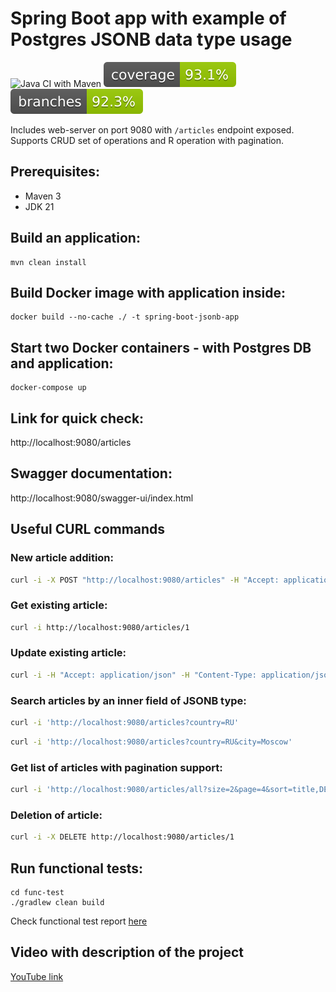 
# Spring Boot app with example of Postgres JSONB data type usage

![Java CI with Maven](https://github.com/andrei-punko/spring-boot-jsonb/workflows/Java%20CI%20with%20Maven/badge.svg)
[![Coverage](.github/badges/jacoco.svg)](https://github.com/andrei-punko/spring-boot-jsonb/actions/workflows/maven.yml)
[![Branches](.github/badges/branches.svg)](https://github.com/andrei-punko/spring-boot-jsonb/actions/workflows/maven.yml)

Includes web-server on port 9080 with `/articles` endpoint exposed.  
Supports CRUD set of operations and R operation with pagination.

## Prerequisites:
- Maven 3
- JDK 21

## Build an application:
    mvn clean install

## Build Docker image with application inside:
    docker build --no-cache ./ -t spring-boot-jsonb-app

## Start two Docker containers - with Postgres DB and application:
    docker-compose up

## Link for quick check:  
http://localhost:9080/articles

## Swagger documentation:  
http://localhost:9080/swagger-ui/index.html

## Useful CURL commands

### New article addition:
```bash
curl -i -X POST "http://localhost:9080/articles" -H "Accept: application/json" -H "Content-Type: application/json" -d '{ "title": "Some tittle", "text": "Some text", "author": "Pushkin", "location": { "country": "BY", "city": "Minsk" } }'
```

### Get existing article:
```bash
curl -i http://localhost:9080/articles/1
```

### Update existing article:
```bash
curl -i -H "Accept: application/json" -H "Content-Type: application/json" -d '{ "title": "Another tittle" }' -X PATCH http://localhost:9080/articles/2
```

### Search articles by an inner field of JSONB type:
```bash
curl -i 'http://localhost:9080/articles?country=RU'
```

```bash
curl -i 'http://localhost:9080/articles?country=RU&city=Moscow'
```

### Get list of articles with pagination support:  
```bash
curl -i 'http://localhost:9080/articles/all?size=2&page=4&sort=title,DESC'
```

### Deletion of article:  
```bash
curl -i -X DELETE http://localhost:9080/articles/1
```

## Run functional tests:

    cd func-test
    ./gradlew clean build

Check functional test report [here](func-test/build/spock-reports/index.html)

## Video with description of the project

[YouTube link](https://youtu.be/AzvJe9ij53o)
